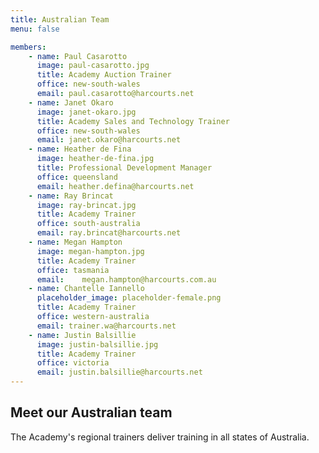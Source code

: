 ```yaml
---
title: Australian Team
menu: false

members:
    - name: Paul Casarotto
      image: paul-casarotto.jpg
      title: Academy Auction Trainer
      office: new-south-wales
      email: paul.casarotto@harcourts.net
    - name: Janet Okaro
      image: janet-okaro.jpg
      title: Academy Sales and Technology Trainer
      office: new-south-wales
      email: janet.okaro@harcourts.net
    - name: Heather de Fina
      image: heather-de-fina.jpg
      title: Professional Development Manager
      office: queensland
      email: heather.defina@harcourts.net
    - name: Ray Brincat
      image: ray-brincat.jpg
      title: Academy Trainer
      office: south-australia
      email: ray.brincat@harcourts.net
    - name: Megan Hampton
      image: megan-hampton.jpg
      title: Academy Trainer
      office: tasmania
      email: 	megan.hampton@harcourts.com.au
    - name: Chantelle Iannello
      placeholder_image: placeholder-female.png
      title: Academy Trainer
      office: western-australia
      email: trainer.wa@harcourts.net
    - name: Justin Balsillie
      image: justin-balsillie.jpg
      title: Academy Trainer
      office: victoria
      email: justin.balsillie@harcourts.net
---
```


## Meet our Australian team

The Academy's regional trainers deliver training in all states of Australia.
